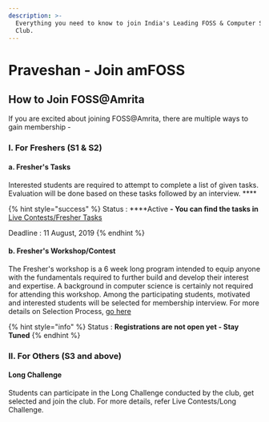 ```yaml
---
description: >-
  Everything you need to know to join India's Leading FOSS & Computer Science
  Club.
---
```


# Praveshan - Join amFOSS

## How to Join FOSS@Amrita

If you are excited about joining FOSS@Amrita, there are multiple ways to gain membership - 

### **I. For Freshers \(S1 & S2\)** 

####     **a.  Fresher's Tasks** 

Interested students are required to attempt to complete a list of given tasks. Evaluation will be done based on these tasks followed by an interview. ****

{% hint style="success" %}
Status : ****Active **- You can find the tasks in** [Live Contests/Fresher Tasks](https://join.amfoss.in/live-contests/fresher-tasks)

Deadline : 11 August, 2019
{% endhint %}

####     **b.  Fresher's Workshop/Contest**

The Fresher's workshop is a 6 week long program intended to equip anyone with the fundamentals required to further build and develop their interest and expertise. A background in computer science is certainly not required for attending this workshop. Among the participating students, motivated and interested students will be selected for membership interview. For more details on Selection Process, [go here](https://join.amfoss.in/selection/selection-process)

{% hint style="info" %}
Status : **Registrations are not open yet - Stay Tuned** 
{% endhint %}

### 

### II. For Others \(S3 and above\) 

####      Long Challenge

Students can participate in the Long Challenge conducted by the club, get selected and join the club. For more details, refer Live Contests/Long Challenge.

####     

‌






